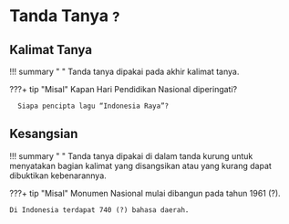 # Tanda Tanya <small><span class="penanda">?</span></small>

## Kalimat Tanya

!!! summary " "
    Tanda tanya dipakai pada akhir kalimat tanya.

???+ tip "Misal"
      Kapan Hari Pendidikan Nasional diperingati?

      Siapa pencipta lagu “Indonesia Raya”?

## Kesangsian

!!! summary " "
    Tanda tanya dipakai di dalam tanda kurung untuk menyatakan bagian kalimat yang disangsikan atau yang kurang dapat dibuktikan kebenarannya.

???+ tip "Misal"
    Monumen Nasional mulai dibangun pada tahun 1961 (?).

    Di Indonesia terdapat 740 (?) bahasa daerah.


